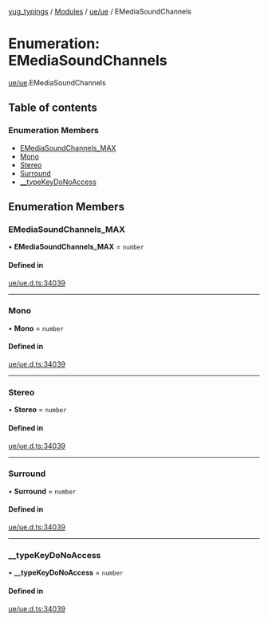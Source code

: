 [yug_typings](../README.md) / [Modules](../modules.md) / [ue/ue](../modules/ue_ue.md) / EMediaSoundChannels

# Enumeration: EMediaSoundChannels

[ue/ue](../modules/ue_ue.md).EMediaSoundChannels

## Table of contents

### Enumeration Members

- [EMediaSoundChannels\_MAX](ue_ue.EMediaSoundChannels.md#emediasoundchannels_max)
- [Mono](ue_ue.EMediaSoundChannels.md#mono)
- [Stereo](ue_ue.EMediaSoundChannels.md#stereo)
- [Surround](ue_ue.EMediaSoundChannels.md#surround)
- [\_\_typeKeyDoNoAccess](ue_ue.EMediaSoundChannels.md#__typekeydonoaccess)

## Enumeration Members

### EMediaSoundChannels\_MAX

• **EMediaSoundChannels\_MAX** = `number`

#### Defined in

[ue/ue.d.ts:34039](https://github.com/YugMetaverse/yug_typings/blob/b7d9b19/ue/ue.d.ts#L34039)

___

### Mono

• **Mono** = `number`

#### Defined in

[ue/ue.d.ts:34039](https://github.com/YugMetaverse/yug_typings/blob/b7d9b19/ue/ue.d.ts#L34039)

___

### Stereo

• **Stereo** = `number`

#### Defined in

[ue/ue.d.ts:34039](https://github.com/YugMetaverse/yug_typings/blob/b7d9b19/ue/ue.d.ts#L34039)

___

### Surround

• **Surround** = `number`

#### Defined in

[ue/ue.d.ts:34039](https://github.com/YugMetaverse/yug_typings/blob/b7d9b19/ue/ue.d.ts#L34039)

___

### \_\_typeKeyDoNoAccess

• **\_\_typeKeyDoNoAccess** = `number`

#### Defined in

[ue/ue.d.ts:34039](https://github.com/YugMetaverse/yug_typings/blob/b7d9b19/ue/ue.d.ts#L34039)
